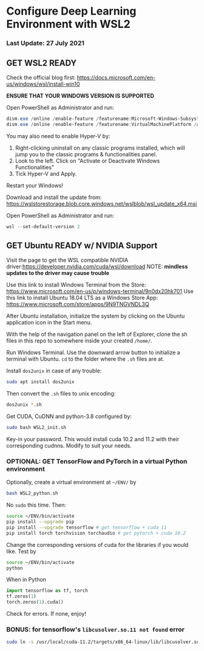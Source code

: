 # Configure Deep Learning Environment with WSL2

### Last Update: 27 July 2021

## GET WSL2 READY
Check the official blog first:
https://docs.microsoft.com/en-us/windows/wsl/install-win10

**ENSURE THAT YOUR WINDOWS VERSION IS SUPPORTED**

Open PowerShell as Administrator and run:
```powershell
dism.exe /online /enable-feature /featurename:Microsoft-Windows-Subsystem-Linux /all /norestart
dism.exe /online /enable-feature /featurename:VirtualMachinePlatform /all /norestart
```
You may also need to enable Hyper-V by:
1. Right-clicking uninstall on any classic programs installed, which will jump you to the classic programs & functionalities panel.
2. Look to the left. Click on "Activate or Deactivate Windows Functionalities"
3. Tick Hyper-V and Apply.

Restart your Windows!

Download and install the update from: https://wslstorestorage.blob.core.windows.net/wslblob/wsl_update_x64.msi

Open PowerShell as Administrator and run:
```powershell
wsl --set-default-version 2
```

## GET Ubuntu READY w/ NVIDIA Support
Visit the page to get the WSL compatible NVIDIA driver:https://developer.nvidia.com/cuda/wsl/download
NOTE: **mindless updates to the driver may cause trouble**

Use this link to install Windows Terminal from the Store:
https://www.microsoft.com/en-us/p/windows-terminal/9n0dx20hk701
Use this link to install Ubuntu 18.04 LTS as a Windows Store App:
https://www.microsoft.com/store/apps/9N9TNGVNDL3Q

After Ubuntu installation, initialize the system by clicking on the Ubuntu application icon in the Start menu.

With the help of the navigation panel on the left of Explorer, clone the sh files in this repo to somewhere inside your created `/home/`.

Run Windows Terminal. Use the downward arrow button to initialize a terminal with Ubuntu.
`cd` to the folder where the `.sh` files are at.

Install `dos2unix` in case of any trouble:
```bash
sudo apt install dos2unix
```
Then convert the `.sh` files to unix encoding:
```bash
dos2unix *.sh
```

Get CUDA, CuDNN and python-3.8 configured by:
```bash
sudo bash WSL2_init.sh
```
Key-in your password. This would install cuda 10.2 and 11.2 with their corresponding cudnns. Modify to suit your needs.

### OPTIONAL: GET TensorFlow and PyTorch in a virtual Python environment
Optionally, create a virtual environment at `~/ENV/` by
```bash
bash WSL2_python.sh
```
No `sudo` this time. Then:
```bash
source ~/ENV/bin/activate
pip install --upgrade pip
pip install --upgrade tensorflow # get tensorflow + cuda 11
pip install torch torchvision torchaudio # get pytorch + cuda 10.2
```
Change the corresponding versions of cuda for the libraries if you would like.
Test by
```bash
source ~/ENV/bin/activate
python
```
When in Python
```python
import tensorflow as tf, torch
tf.zeros(1)
torch.zeros(1).cuda()
```
Check for errors. If none, enjoy!

### BONUS: for tensorflow's `libcusolver.so.11 not found` error
```bash
sudo ln -s /usr/local/cuda-11.2/targets/x86_64-linux/lib/libcusolver.so.11 ~/ENV/lib/python3.8/site-packages/tensorflow/python/libcusolver.so.11
```
